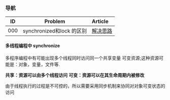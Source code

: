 ### 导航

| ID | Problem  | Article | 
| --- | ---   | :--- |
| 000 |synchronized和lock 的区别| [解决思路](/docs/sandl.md) |
#### 多线程编程中 synchronize 

多程序编程中有可能出现多个线程同时访问同一个共享变量 可变资源;这种资源可能是：对象，变量，文件等.

**共享：资源可以由多个线程访问**
**可变：资源可以在其生命周期内被修改**

由于线程执行的过程是不可控的，所以需要采用同步机制来协同对对象可变状态的访问
